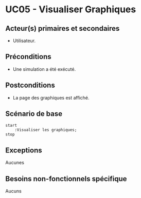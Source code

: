 # UC05 - Visualiser Graphiques

## Acteur(s) primaires et secondaires

* Utilisateur.

## Préconditions

* Une simulation a été exécuté.

## Postconditions

* La page des graphiques est affiché.

## Scénario de base

```plantuml
start
    :Visualiser les graphiques;
stop
```

## Exceptions

Aucunes

## Besoins non-fonctionnels spécifique

Aucuns
